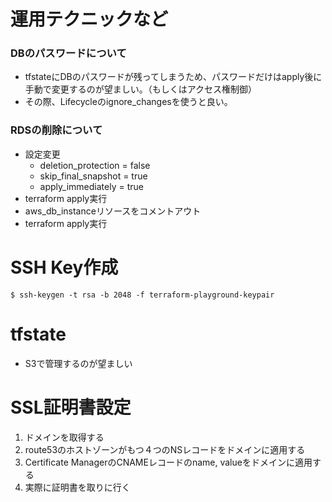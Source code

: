 # 運用テクニックなど
### DBのパスワードについて
- tfstateにDBのパスワードが残ってしまうため、パスワードだけはapply後に手動で変更するのが望ましい。（もしくはアクセス権制御）
- その際、Lifecycleのignore_changesを使うと良い。

### RDSの削除について
- 設定変更
  - deletion_protection = false
  - skip_final_snapshot = true
  - apply_immediately   = true
- terraform apply実行
- aws_db_instanceリソースをコメントアウト
- terraform apply実行

# SSH Key作成
```
$ ssh-keygen -t rsa -b 2048 -f terraform-playground-keypair
```

# tfstate
- S3で管理するのが望ましい

# SSL証明書設定
1. ドメインを取得する
2. route53のホストゾーンがもつ４つのNSレコードをドメインに適用する
3. Certificate ManagerのCNAMEレコードのname, valueをドメインに適用する
4. 実際に証明書を取りに行く